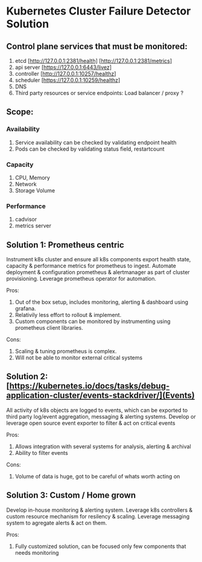 # Kubernetes Cluster Failure Detector Solution

## Control plane services that must be monitored:
1. etcd [http://127.0.0.1:2381/health] [http://127.0.0.1:2381/metrics]
2. api server [https://127.0.0.1:6443/livez]
3. controller [http://127.0.0.1:10257/healthz]
4. scheduler [https://127.0.0.1:10259/healthz]
5. DNS
6. Third party resources or service endpoints: Load balancer / proxy ?

## Scope:

### Availability
1. Service availability can be checked by validating endpoint health
2. Pods can be checked by validating status field, restartcount

### Capacity
1. CPU, Memory
2. Network
3. Storage Volume

### Performance
1. cadvisor
2. metrics server

## Solution 1: Prometheus centric
Instrument k8s cluster and ensure all k8s components export health state, capacity & performance metrics for prometheus to ingest. Automate deployment & configuration prometheus & alertmanager as part of cluster provisioning.
Leverage prometheus operator for automation.

Pros:
1. Out of the box setup, includes monitoring, alerting & dashboard using grafana.
2. Relativily less effort to rollout & implement.
3. Custom components can be monitored by instrumenting using  prometheus client libraries.

Cons:
1. Scaling & tuning prometheus is complex.
2. Will not be able to monitor external critical systems


## Solution 2: [https://kubernetes.io/docs/tasks/debug-application-cluster/events-stackdriver/](Events)
All activity of k8s objects are logged to events, which can be exported to third party log/event aggregation, messaging & alerting systems. Develop or leverage open source event exporter to filter & act on critical events

Pros:
1. Allows integration with several systems for analysis, alerting & archival
2. Ability to filter events

Cons:
1. Volume of data is huge, got to be careful of whats worth acting on


## Solution 3: Custom / Home grown
Develop in-house monitoring & alerting system. Leverage k8s controllers & custom resource mechanism for resilency & scaling. Leverage messaging system to agregate alerts & act on them. 

Pros:
1. Fully customized solution, can be focused only few components that needs monitoring

